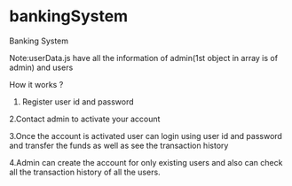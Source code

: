 # bankingSystem
Banking System

Note:userData.js have all the information of admin(1st object in array is of admin) and users

How it works ?
1. Register user id and password
   
2.Contact admin to activate your account

3.Once the account is activated user can login using user id and password and transfer the funds as well as see the transaction history

4.Admin can create the account for only existing users and also can check all the transaction history of all the users.
